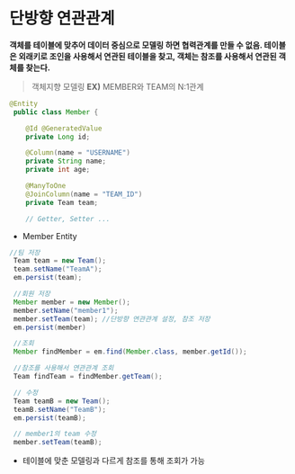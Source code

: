 # 단방향 연관관계

**객체를 테이블에 맞추어 데이터 중심으로 모델링 하면 협력관계를 만들 수 없음. 테이블은 외래키로 조인을 사용해서 연관된 테이블을 찾고, 객체는 참조를 사용해서 연관된 객체를 찾는다.**

> 객체지향 모델링 **EX)** MEMBER와 TEAM의 N:1관계  

```java
@Entity
 public class Member { 

    @Id @GeneratedValue
    private Long id;

    @Column(name = "USERNAME")
    private String name;
    private int age;

    @ManyToOne
    @JoinColumn(name = "TEAM_ID")
    private Team team;

    // Getter, Setter ...
```
- Member Entity

```java
//팀 저장
 Team team = new Team();
 team.setName("TeamA");
 em.persist(team);

 //회원 저장
 Member member = new Member();
 member.setName("member1");
 member.setTeam(team); //단방향 연관관계 설정, 참조 저장
 em.persist(member)

 //조회
 Member findMember = em.find(Member.class, member.getId());

 //참조를 사용해서 연관관계 조회
 Team findTeam = findMember.getTeam();

 // 수정
 Team teamB = new Team();
 teamB.setName("TeamB");
 em.persist(teamB);

 // member1의 team 수정
 member.setTeam(teamB);
```
- 테이블에 맞춘 모델링과 다르게 참조를 통해 조회가 가능



